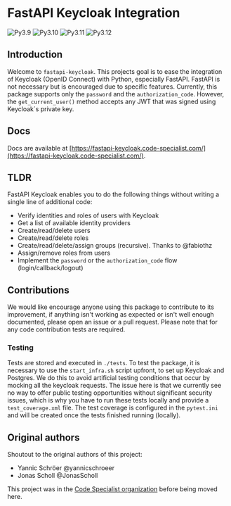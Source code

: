 # FastAPI Keycloak Integration

![Py3.9](https://img.shields.io/badge/-Python%203.9-brightgreen)
![Py3.10](https://img.shields.io/badge/-Python%203.10-brightgreen)
![Py3.11](https://img.shields.io/badge/-Python%203.11-brightgreen)
![Py3.12](https://img.shields.io/badge/-Python%203.12-brightgreen)

## Introduction

Welcome to `fastapi-keycloak`. This projects goal is to ease the integration of Keycloak (OpenID Connect) with Python, especially FastAPI. FastAPI is not necessary but is
encouraged due to specific features. Currently, this package supports only the `password` and the `authorization_code`. However, the `get_current_user()` method accepts any JWT
that was signed using Keycloak´s private key.

## Docs

Docs are available at [https://fastapi-keycloak.code-specialist.com/](https://fastapi-keycloak.code-specialist.com/).

## TLDR

FastAPI Keycloak enables you to do the following things without writing a single line of additional code:

- Verify identities and roles of users with Keycloak
- Get a list of available identity providers
- Create/read/delete users
- Create/read/delete roles
- Create/read/delete/assign groups (recursive). Thanks to @fabiothz
- Assign/remove roles from users
- Implement the `password` or the `authorization_code` flow (login/callback/logout)

## Contributions

We would like encourage anyone using this package to contribute to its improvement, if anything isn't working as expected or isn't well enough documented, please open an issue or a
pull request. Please note that for any code contribution tests are required.

### Testing

Tests are stored and executed in `./tests`. To test the package, it is necessary to use the `start_infra.sh` script upfront, to set up Keycloak and Postgres. We do this to avoid
artificial testing conditions that occur by mocking all the keycloak requests. The issue here is that we currently see no way to offer public testing opportunities without
significant security issues, which is why you have to run these tests locally and provide a `test_coverage.xml` file. The test coverage is configured in the `pytest.ini` and will
be created once the tests finished running (locally).

## Original authors

Shoutout to the original authors of this project:

- Yannic Schröer @yannicschroeer
- Jonas Scholl @JonasScholl

This project was in the [Code Specialist organization](https://github.com/code-specialist/) before being moved here.
